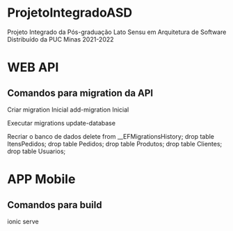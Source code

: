 # ProjetoIntegradoASD
Projeto Integrado da Pós-graduação Lato Sensu em Arquitetura de Software Distribuído da PUC Minas 2021-2022

# WEB API

## Comandos para migration da API
Criar migration Inicial
add-migration Inicial

Executar migrations
update-database

Recriar o banco de dados 
delete from __EFMigrationsHistory;
drop table ItensPedidos;
drop table Pedidos;
drop table Produtos;
drop table Clientes;
drop table Usuarios;


# APP Mobile

## Comandos para build
ionic serve